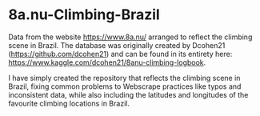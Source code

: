 # 8a.nu-Climbing-Brazil
Data from the website https://www.8a.nu/ arranged to reflect the climbing scene in Brazil. The database was originally created by Dcohen21 (https://github.com/dcohen21) and can be found in its entirety here: https://www.kaggle.com/dcohen21/8anu-climbing-logbook.

I have simply created the repository that reflects the climbing scene in Brazil, fixing common problems to Webscrape practices like typos and inconsistent data, while also including the latitudes and longitudes of the favourite climbing locations in Brazil.
